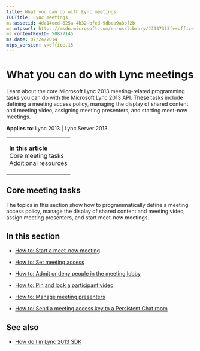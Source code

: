 ```yaml
---
title: What you can do with Lync meetings
TOCTitle: Lync meetings
ms:assetid: 4da14eed-625a-4b32-bfed-9dbea9a8bf2b
ms:mtpsurl: https://msdn.microsoft.com/en-us/library/JJ937313(v=office.15)
ms:contentKeyID: 50877145
ms.date: 07/24/2014
mtps_version: v=office.15
---
```


# What you can do with Lync meetings

Learn about the core Microsoft Lync 2013 meeting-related programming tasks you can do with the Microsoft Lync 2013 API. These tasks include defining a meeting access policy, managing the display of shared content and meeting video, assigning meeting presenters, and starting meet-now meetings.



**Applies to**: Lync 2013 | Lync Server 2013

<table>
<colgroup>
<col style="width: 100%" />
</colgroup>
<tbody>
<tr class="odd">
<td><p><strong>In this article</strong><br />
Core meeting tasks<br />
Additional resources</p></td>
</tr>
</tbody>
</table>

## Core meeting tasks

The topics in this section show how to programmatically define a meeting access policy, manage the display of shared content and meeting video, assign meeting presenters, and start meet-now meetings.

## In this section

  - [How to: Start a meet-now meeting](how-to-start-a-meet-now-meeting.md)

  - [How to: Set meeting access](how-to-set-meeting-access.md)

  - [How to: Admit or deny people in the meeting lobby](how-to-admit-or-deny-people-in-the-meeting-lobby.md)

  - [How to: Pin and lock a participant video](how-to-pin-and-lock-a-participant-video.md)

  - [How to: Manage meeting presenters](how-to-manage-meeting-presenters.md)

  - [How to: Send a meeting access key to a Persistent Chat room](how-to-send-a-meeting-access-key-to-a-persistent-chat-room.md)

## See also

  - [How do I in Lync 2013 SDK](how-do-i-in-lync-2013-sdk.md)

